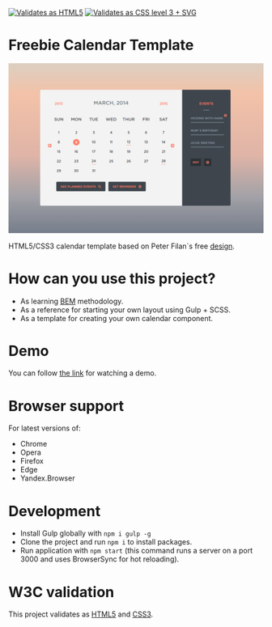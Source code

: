 [![Validates as HTML5](https://img.shields.io/badge/W3C-HTML5-brightgreen)](https://html5.validator.nu/?doc=https%3A%2F%2Fanton-marchenko.github.io%2Fam.freebie-calendar-template%2F) [![Validates as CSS level 3 + SVG](https://img.shields.io/badge/W3C-CSS3-brightgreen)](https://jigsaw.w3.org/css-validator/validator?uri=https%3A%2F%2Fanton-marchenko.github.io%2Fam.freebie-calendar-template%2F&profile=css3svg&usermedium=all&warning=1&vextwarning=&lang=en)

# Freebie Calendar Template
![Freebie Calendar Template Screenshot](./screenshot.png)

HTML5/CSS3 calendar template based on Peter Filan`s free [design](http://www.peterfinlan.com/freebies/calendarUI.psd).

# How can you use this project?
- As learning [BEM](https://en.bem.info/) methodology.
- As a reference for starting your own layout using Gulp + SCSS.
- As a template for creating your own calendar component. 

# Demo
You can follow [the link](https://anton-marchenko.github.io/am.freebie-calendar-template/) for watching a demo.

# Browser support
For latest versions of:
- Chrome
- Opera
- Firefox
- Edge
- Yandex.Browser

# Development
- Install Gulp globally with `npm i gulp -g`
- Clone the project and run `npm i` to install packages.
- Run application with `npm start` (this command runs a server on a port 3000 and uses BrowserSync for hot reloading).

# W3C validation

This project validates as [HTML5](https://html5.validator.nu/?doc=https%3A%2F%2Fanton-marchenko.github.io%2Fam.freebie-calendar-template%2F) and [CSS3](https://jigsaw.w3.org/css-validator/validator?uri=https%3A%2F%2Fanton-marchenko.github.io%2Fam.freebie-calendar-template%2F&profile=css3svg&usermedium=all&warning=1&vextwarning=&lang=en).